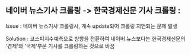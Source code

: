 ##  네이버 뉴스기사 크롤링 -> 한국경제신문 기사 크롤링 :

Issue :  네이버 뉴스기사 크롤링시, 계속 update되어 크롤링 지연되는 문제 발생

Solution :  코스피지수예측으로 방향을 전환하여 네이버 뉴스보다는 한국경제신문의 '경제'와 '국제'부문 기사를 크롤링하는 것으로 바꿈
